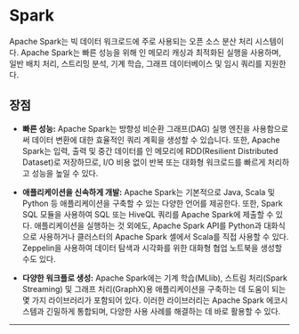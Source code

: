 # Spark

Apache Spark는 빅 데이터 워크로드에 주로 사용되는 오픈 소스 분산 처리 시스템이다. Apache Spark는 빠른 성능을 위해 인 메모리 캐싱과 최적화된 실행을 사용하며, 일반 배치 처리, 스트리밍 분석, 기계 학습, 그래프 데이터베이스 및 임시 쿼리를 지원한다.

## 장점

- **빠른 성능:** Apache Spark는 방향성 비순환 그래프(DAG) 실행 엔진을 사용함으로써 데이터 변환에 대한 효율적인 쿼리 계획을 생성할 수 있습니다. 또한, Apache Spark는 입력, 출력 및 중간 데이터를 인 메모리에 RDD(Resilient Distributed Dataset)로 저장하므로, I/O 비용 없이 반복 또는 대화형 워크로드를 빠르게 처리하고 성능을 높일 수 있다.
  
- **애플리케이션을 신속하게 개발:** Apache Spark는 기본적으로 Java, Scala 및 Python 등 애플리케이션을 구축할 수 있는 다양한 언어를 제공한다. 또한, Spark SQL 모듈을 사용하여 SQL 또는 HiveQL 쿼리를 Apache Spark에 제출할 수 있다. 애플리케이션을 실행하는 것 외에도, Apache Spark API를 Python과 대화식으로 사용하거나 클러스터의 Apache Spark 셸에서 Scala를 직접 사용할 수 있다. Zeppelin을 사용하여 데이터 탐색과 시각화를 위한 대화형 협업 노트북을 생성할 수도 있다.

- **다양한 워크플로 생성:** Apache Spark에는 기계 학습(MLlib), 스트림 처리(Spark Streaming) 및 그래프 처리(GraphX)용 애플리케이션을 구축하는 데 도움이 되는 몇 가지 라이브러리가 포함되어 있다. 이러한 라이브러리는 Apache Spark 에코시스템과 긴밀하게 통합되며, 다양한 사용 사례를 해결하는 데 바로 활용할 수 있다.

---